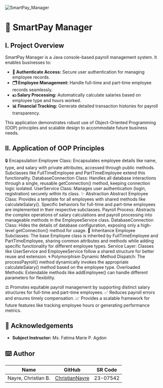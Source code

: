 ![SmartPay_Manager](https://github.com/user-attachments/assets/f115549d-d7b5-4967-b666-8b8f76dfec45)


# 💼 SmartPay Manager
## **I. Project Overview**

SmartPay Manager is a Java console-based payroll management system. It enables businesses to:

- **🔑 Authenticate Access:** Secure user authentication for managing employee records.
- **🗂️ Employee Management:** Handle full-time and part-time employee records seamlessly.
- **💵 Salary Processing:** Automatically calculate salaries based on employee type and hours worked.
- **📊 Financial Tracking:** Generate detailed transaction histories for payroll transparency.

This application demonstrates robust use of Object-Oriented Programming (OOP) principles and scalable design to accommodate future business needs.

## **II. Application of OOP Principles**
🔒 Encapsulation
Employee Class:
Encapsulates employee details like name, type, and salary with private attributes, accessed through public methods. Subclasses like FullTimeEmployee and PartTimeEmployee extend this functionality.
DatabaseConnection Class:
Handles all database interactions through a single, reusable getConnection() method, keeping connection logic isolated.
UserService Class:
Manages user authentication (login, registration) securely within its class.
✨ Abstraction
Abstract Employee Class:
Provides a template for all employees with shared methods like calculateSalary(). Specific behaviors for full-time and part-time employees are implemented in their respective subclasses.
Payroll Process:
Abstracts the complex operations of salary calculations and payroll processing into manageable methods in the EmployeeService class.
DatabaseConnection Class:
Hides the details of database configuration, exposing only a high-level getConnection() method for usage.
🧬 Inheritance
Employee Subclasses:
The base Employee class is inherited by FullTimeEmployee and PartTimeEmployee, sharing common attributes and methods while adding specific functionality for different employee types.
Service Layer:
Classes like UserService and EmployeeService follow a shared structure for better reuse and extension.
🌀 Polymorphism
Dynamic Method Dispatch:
The processPayroll() method dynamically invokes the appropriate calculateSalary() method based on the employee type.
Overloaded Methods:
Extendable methods like addEmployee() can handle different parameters for flexibility.


⚖️ Promotes equitable payroll management by supporting distinct salary structures for full-time and part-time employees.
✅ Reduces payroll errors and ensures timely compensation.
📈 Provides a scalable framework for future features like tracking employee hours or generating performance metrics.


## 🤍 Acknowledgements

- **Subject Instructor:** Ms. Fatima Marie P. Agdon

## ⌨️ Author

| Name                             | GitHub                                                | SR Code     |
|----------------------------------|-------------------------------------------------------|-------------|
| Nayre, Christian B. | [ChristianNayre](https://github.com/Christian-Nayre) | 23-07542   |
